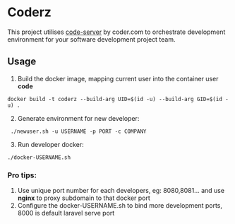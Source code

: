 # Coderz

This project utilises [code-server](https://github.com/cdr/code-server) by coder.com to orchestrate development environment for your software development project team.

## Usage
1. Build the docker image, mapping current user into the container user **code**
```
docker build -t coderz --build-arg UID=$(id -u) --build-arg GID=$(id -u) .
```
2. Generate environment for new developer:
```
 ./newuser.sh -u USERNAME -p PORT -c COMPANY
```
3. Run developer docker:
```
./docker-USERNAME.sh
```

### Pro tips:
1. Use unique port number for each developers, eg: 8080,8081... and use **nginx** to proxy subdomain to that docker port
2. Configure the docker-USERNAME.sh to bind more development ports, 8000 is default laravel serve port
